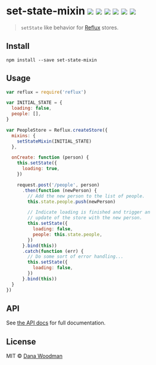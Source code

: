 # set-state-mixin ![](https://travis-ci.org/danawoodman/set-state-mixin.svg) ![](https://img.shields.io/npm/v/set-state-mixin.svg) ![](https://img.shields.io/github/license/danawoodman/set-state-mixin.svg) ![](https://img.shields.io/versioneye/d/danawoodman/set-state-mixin.svg) ![](https://img.shields.io/requires/github/danawoodman/set-state-mixin.svg) ![](https://img.shields.io/npm/dm/set-state-mixin.svg)

> `setState` like behavior for [Reflux][reflux] stores.


## Install

```
npm install --save set-state-mixin
```


## Usage

```js
var reflux = require('reflux')

var INITIAL_STATE = {
  loading: false,
  people: [],
}

var PeopleStore = Reflux.createStore({
  mixins: {
    setStateMixin(INITIAL_STATE)
  },

  onCreate: function (person) {
    this.setState({
      loading: true,
    })

    request.post('/people', person)
      .then(function (newPerson) {
        // Add the new person to the list of people.
        this.state.people.push(newPerson)

        // Indicate loading is finished and trigger an
        // update of the store with the new person.
        this.setState({
          loading: false,
          people: this.state.people,
        })
      }.bind(this))
      .catch(function (err) {
        // Do some sort of error handling...
        this.setState({
          loading: false,
        })
      }.bind(this))
  }
})
```


## API

See [the API docs](api.md) for full documentation.


## License

MIT &copy; [Dana Woodman][dana]


[reflux]: https://github.com/reflux/refluxjs
[dana]: http://danawoodman.com
